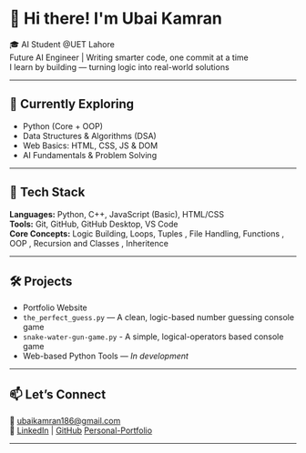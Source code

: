 # 👋 Hi there! I'm Ubai Kamran

🎓 AI Student @UET Lahore  
 Future AI Engineer | Writing smarter code, one commit at a time  
 I learn by building — turning logic into real-world solutions

---

## 📘 Currently Exploring
- Python (Core + OOP)
- Data Structures & Algorithms (DSA)
- Web Basics: HTML, CSS, JS & DOM
- AI Fundamentals & Problem Solving

---

## 🧠 Tech Stack
**Languages:** Python, C++, JavaScript (Basic), HTML/CSS  
**Tools:** Git, GitHub, GitHub Desktop, VS Code  
**Core Concepts:** Logic Building, Loops, Tuples , File Handling, Functions , OOP , Recursion and Classes , Inheritence

---

## 🛠️ Projects
-  Portfolio Website  
- `the_perfect_guess.py` — A clean, logic-based number guessing console game
- `snake-water-gun-game.py` - A simple, logical-operators based console game  
- Web-based Python Tools — *In development*

---

## 📫 Let’s Connect
📧 ubaikamran186@gmail.com  
🔗 [LinkedIn](https://linkedin.com/in/ubaikamran) |
  [GitHub](https://github.com/ubaikamran)
  [Personal-Portfolio](https://clinquant-ganache-f67cf1.netlify.app/)

---
